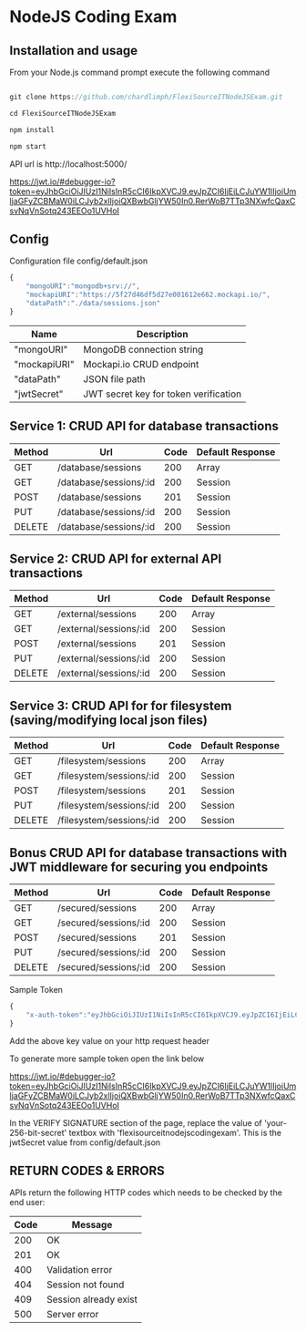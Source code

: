 # NodeJS Coding Exam

## Installation and usage

From your Node.js command prompt execute the following command

```javascript

git clone https://github.com/chardlimph/FlexiSourceITNodeJSExam.git

cd FlexiSourceITNodeJSExam

npm install

npm start
```

API url is http://localhost:5000/

https://jwt.io/#debugger-io?token=eyJhbGciOiJIUzI1NiIsInR5cCI6IkpXVCJ9.eyJpZCI6IjEiLCJuYW1lIjoiUmljaGFyZCBMaW0iLCJyb2xlIjoiQXBwbGljYW50In0.RerWoB7TTp3NXwfcQaxCsvNqVnSotq243EEOo1UVHoI

## Config

Configuration file config/default.json

```javascript
{
    "mongoURI":"mongodb+srv://",
    "mockapiURI":"https://5f27d46df5d27e001612e662.mockapi.io/",
    "dataPath":"./data/sessions.json"
}
```

Name|Description
----|-----------
"mongoURI"|MongoDB connection string
"mockapiURI"|Mockapi.io CRUD endpoint
"dataPath"|JSON file path
"jwtSecret"|JWT secret key for token verification


## Service 1: CRUD API for database transactions

Method|Url|Code|Default Response
------|---|----|----------------
GET|/database/sessions|200|Array<Session>
GET|/database/sessions/:id|200|Session
POST|/database/sessions|201|Session
PUT|/database/sessions/:id|200|Session
DELETE|/database/sessions/:id|200|Session


## Service 2: CRUD API for external API transactions

Method|Url|Code|Default Response
------|---|----|----------------
GET|/external/sessions|200|Array<Session>
GET|/external/sessions/:id|200|Session
POST|/external/sessions|201|Session
PUT|/external/sessions/:id|200|Session
DELETE|/external/sessions/:id|200|Session


## Service 3: CRUD API for for filesystem (saving/modifying local json files)

Method|Url|Code|Default Response
------|---|----|----------------
GET|/filesystem/sessions|200|Array<Session>
GET|/filesystem/sessions/:id|200|Session
POST|/filesystem/sessions|201|Session
PUT|/filesystem/sessions/:id|200|Session
DELETE|/filesystem/sessions/:id|200|Session


## Bonus CRUD API for database transactions with JWT middleware for securing you endpoints

Method|Url|Code|Default Response
------|---|----|----------------
GET|/secured/sessions|200|Array<Session>
GET|/secured/sessions/:id|200|Session
POST|/secured/sessions|201|Session
PUT|/secured/sessions/:id|200|Session
DELETE|/secured/sessions/:id|200|Session

Sample Token 

```javascript
{
    "x-auth-token":"eyJhbGciOiJIUzI1NiIsInR5cCI6IkpXVCJ9.eyJpZCI6IjEiLCJuYW1lIjoiUmljaGFyZCBMaW0iLCJyb2xlIjoiQXBwbGljYW50In0.RerWoB7TTp3NXwfcQaxCsvNqVnSotq243EEOo1UVHoI"
}
```

Add the above key value on your http request header


To generate more sample token open the link below 

https://jwt.io/#debugger-io?token=eyJhbGciOiJIUzI1NiIsInR5cCI6IkpXVCJ9.eyJpZCI6IjEiLCJuYW1lIjoiUmljaGFyZCBMaW0iLCJyb2xlIjoiQXBwbGljYW50In0.RerWoB7TTp3NXwfcQaxCsvNqVnSotq243EEOo1UVHoI

In the VERIFY SIGNATURE section of the page, replace the value of 'your-256-bit-secret' textbox with 'flexisourceitnodejscodingexam'.  This is the jwtSecret value from config/default.json 


## RETURN CODES & ERRORS

APIs return the following HTTP codes which needs to be checked by the end user:

Code|Message
----|-------
200|OK
201|OK
400|Validation error
404|Session not found
409|Session already exist
500|Server error
